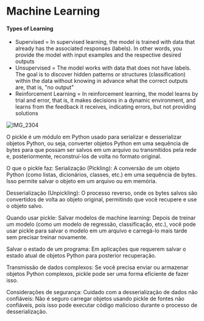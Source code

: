 # Machine Learning

#### Types of Learning
- Supervised = In supervised learning, the model is trained with data that already has the associated responses (labels). In other words, you provide the model with input examples and the respective desired outputs
- Unsupervised = The model works with data that does not have labels. The goal is to discover hidden patterns or structures (classification) within the data without knowing in advance what the correct outputs are, that is, "no output"
- Reinforcement Learning = In reinforcement learning, the model learns by trial and error, that is, it makes decisions in a dynamic environment, and learns from the feedback it receives, indicating errors, but not providing solutions

![IMG_2304](https://github.com/user-attachments/assets/2aec1048-2074-4bd4-a6ac-107a8783e1f8)

O pickle é um módulo em Python usado para serializar e desserializar objetos Python, ou seja, converter objetos Python em uma sequência de bytes para que possam ser salvos em um arquivo ou transmitidos pela rede e, posteriormente, reconstruí-los de volta no formato original.

O que o pickle faz:
Serialização (Pickling): A conversão de um objeto Python (como listas, dicionários, classes, etc.) em uma sequência de bytes. Isso permite salvar o objeto em um arquivo ou em memória.

Desserialização (Unpickling): O processo reverso, onde os bytes salvos são convertidos de volta ao objeto original, permitindo que você recupere e use o objeto salvo.

Quando usar pickle:
Salvar modelos de machine learning: Depois de treinar um modelo (como um modelo de regressão, classificação, etc.), você pode usar pickle para salvar o modelo em um arquivo e carregá-lo mais tarde sem precisar treinar novamente.

Salvar o estado de um programa: Em aplicações que requerem salvar o estado atual de objetos Python para posterior recuperação.

Transmissão de dados complexos: Se você precisa enviar ou armazenar objetos Python complexos, pickle pode ser uma forma eficiente de fazer isso.

Considerações de segurança:
Cuidado com a desserialização de dados não confiáveis: Não é seguro carregar objetos usando pickle de fontes não confiáveis, pois isso pode executar código malicioso durante o processo de desserialização.